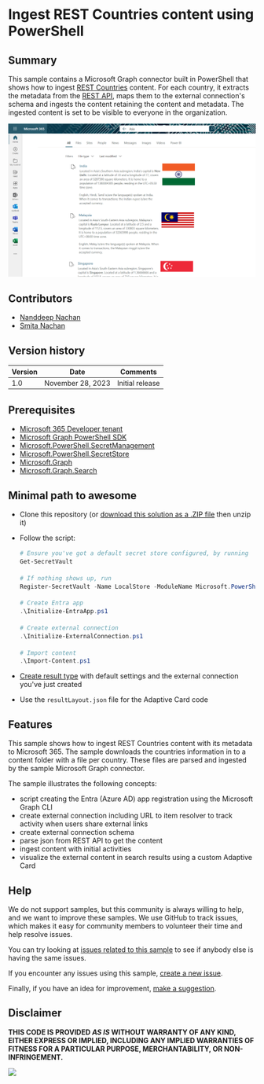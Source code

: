 # Ingest REST Countries content using PowerShell

## Summary

This sample contains a Microsoft Graph connector built in PowerShell that shows how to ingest [REST Countries](https://restcountries.com/) content. For each country, it extracts the metadata from the [REST API](https://restcountries.com/v3.1/all), maps them to the external connection's schema and ingests the content retaining the content and metadata. The ingested content is set to be visible to everyone in the organization.

![REST Countries content displayed in Microsoft Search search results](assets/screenshot.png)

## Contributors

- [Nanddeep Nachan](https://github.com/nanddeepn)
- [Smita Nachan](https://github.com/smitanachan)

## Version history

Version|Date|Comments
-------|----|--------
1.0|November 28, 2023|Initial release

## Prerequisites

- [Microsoft 365 Developer tenant](https://developer.microsoft.com/microsoft-365/dev-program)
- [Microsoft Graph PowerShell SDK](https://learn.microsoft.com/powershell/microsoftgraph/installation?view=graph-powershell-1.0)
- [Microsoft.PowerShell.SecretManagement](https://learn.microsoft.com/powershell/module/microsoft.powershell.secretmanagement/?view=ps-modules)
- [Microsoft.PowerShell.SecretStore](https://learn.microsoft.com/powershell/module/microsoft.powershell.secretstore/?view=ps-modules)
- [Microsoft.Graph](https://learn.microsoft.com/powershell/microsoftgraph/installation?view=graph-powershell-1.0)
- [Microsoft.Graph.Search](https://learn.microsoft.com/powershell/module/microsoft.graph.search/?view=graph-powershell-1.0)

## Minimal path to awesome

- Clone this repository (or [download this solution as a .ZIP file](https://pnp.github.io/download-partial/?url=https://github.com/pnp/graph-connectors-samples/tree/main/samples/powershell-json-restcountries) then unzip it)
- Follow the script:

    ```powershell
    # Ensure you've got a default secret store configured, by running
    Get-SecretVault

    # If nothing shows up, run
    Register-SecretVault -Name LocalStore -ModuleName Microsoft.PowerShell.SecretStore -DefaultVault

    # Create Entra app
    .\Initialize-EntraApp.ps1

    # Create external connection
    .\Initialize-ExternalConnection.ps1

    # Import content
    .\Import-Content.ps1
    ```

- [Create result type](https://learn.microsoft.com/microsoftsearch/manage-result-types) with default settings and the external connection you've just created
- Use the `resultLayout.json` file for the Adaptive Card code

## Features

This sample shows how to ingest REST Countries content with its metadata to Microsoft 365. The sample downloads the countries information in to a content folder with a file per country. These files are parsed and ingested by the sample Microsoft Graph connector.

The sample illustrates the following concepts:

- script creating the Entra (Azure AD) app registration using the Microsoft Graph CLI
- create external connection including URL to item resolver to track activity when users share external links
- create external connection schema
- parse json from REST API to get the content
- ingest content with initial activities
- visualize the external content in search results using a custom Adaptive Card

## Help

We do not support samples, but this community is always willing to help, and we want to improve these samples. We use GitHub to track issues, which makes it easy for  community members to volunteer their time and help resolve issues.

You can try looking at [issues related to this sample](https://github.com/pnp/graph-connectors-samples/issues?q=label%3A%22sample%3A%powershell-json-restcountries%22) to see if anybody else is having the same issues.

If you encounter any issues using this sample, [create a new issue](https://github.com/pnp/graph-connectors-samples/issues/new).

Finally, if you have an idea for improvement, [make a suggestion](https://github.com/pnp/graph-connectors-samples/issues/new).

## Disclaimer

**THIS CODE IS PROVIDED *AS IS* WITHOUT WARRANTY OF ANY KIND, EITHER EXPRESS OR IMPLIED, INCLUDING ANY IMPLIED WARRANTIES OF FITNESS FOR A PARTICULAR PURPOSE, MERCHANTABILITY, OR NON-INFRINGEMENT.**

![](https://m365-visitor-stats.azurewebsites.net/SamplesGallery/pnp-graph-connector-powershell-json-restcountries)
